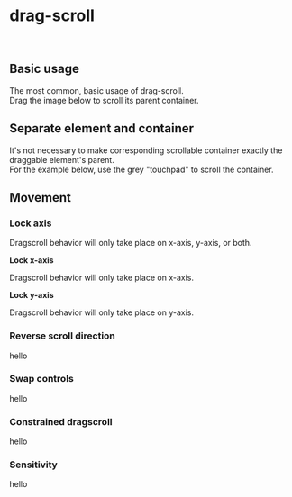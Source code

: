 <script setup>
    import ShowcaseBasicUsage from "/showcases/drag-scroll/basic-usage.vue"
    import ShowcaseSeparateElementAndContainer from "/showcases/drag-scroll/separate-element-and-container.vue"
    import ShowcaseLockXAxis from "/showcases/drag-scroll/lock-x-axis.vue"
    import ShowcaseLockYAxis from "/showcases/drag-scroll/lock-y-axis.vue"
</script>



# drag-scroll
<br />
<c-craft-badge-group
    readme="https://github.com/Wolff-H/drag-scroll/blob/master/README.md"
    github="https://github.com/Wolff-H/drag-scroll"
    npm="https://npmjs.com/package/@wolff-h/drag-scroll"
/>

## Basic usage

The most common, basic usage of drag-scroll.  
Drag the image below to scroll its parent container.

<ShowcaseBasicUsage />

## Separate element and container

It's not necessary to make corresponding scrollable container exactly the draggable element's parent.  
For the example below, use the grey "touchpad" to scroll the container.

<ShowcaseSeparateElementAndContainer />

## Movement

### Lock axis
Dragscroll behavior will only take place on x-axis, y-axis, or both.

**Lock x-axis**

Dragscroll behavior will only take place on x-axis.

<ShowcaseLockXAxis />

**Lock y-axis**

Dragscroll behavior will only take place on y-axis.

<ShowcaseLockYAxis />

### Reverse scroll direction
hello
### Swap controls
hello
### Constrained dragscroll
hello
### Sensitivity
hello